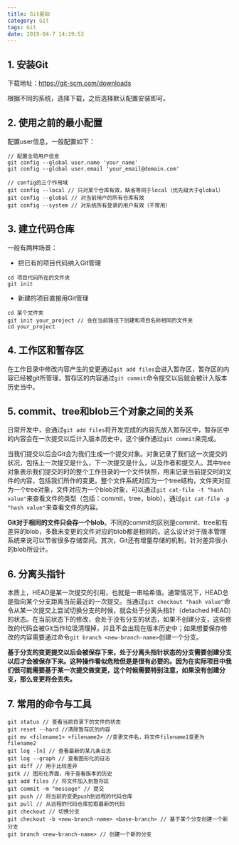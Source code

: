 ```yaml
---
title: Git基础
category: Git
tags: Git
date: 2019-04-7 14:19:53
---
```



## 1. 安装Git

下载地址：https://git-scm.com/downloads

根据不同的系统，选择下载，之后选择默认配置安装即可。

## 2. 使用之前的最小配置

配置user信息，一般配置如下：

```
// 配置全局用户信息
git config --global user.name 'your_name'
git config --global user.email 'your_email@domain.com'

// config的三个作用域
git config --local // 只对某个仓库有效，缺省等同于local（优先级大于global）
git config --global // 对当前用户的所有仓库有效
git config --system // 对系统所有登录的用户有效（不常用）
```

## 3. 建立代码仓库

一般有两种场景：
+ 把已有的项目代码纳入Git管理

```
cd 项目代码所在的文件夹
git init
```

+ 新建的项目直接用Git管理

```
cd 某个文件夹
git init your_project // 会在当前路径下创建和项目名称相同的文件夹
cd your_project
```

## 4. 工作区和暂存区

在工作目录中修改内容产生的变更通过`git add files`会进入暂存区，暂存区的内容已经被git所管理，暂存区的内容通过`git commit`命令提交以后就会被计入版本历史当中。

## 5. commit、tree和blob三个对象之间的关系

日常开发中，会通过`git add files`将开发完成的内容先放入暂存区中，暂存区中的内容会在一次提交以后计入版本历史中，这个操作通过`git commit`来完成。

当我们提交以后会Git会为我们生成一个提交对象。对象记录了我们这一次提交的状况，包括上一次提交是什么，下一次提交是什么，以及作者和提交人。其中tree对象表示我们提交的时的整个工作目录的一个文件快照，用来记录当前提交时的文件的内容，包括我们所作的变更。整个文件系统对应为一个tree结构，文件夹对应为一个tree对象，文件对应为一个blob对象，可以通过`git cat-file -t "hash value"`来查看文件的类型（包括：commit，tree，blob），通过`git cat-file -p "hash value"`来查看文件的内容。

**Git对于相同的文件只会存一个blob**。不同的commit的区别是commit、tree和有差异的blob，多数未变更的文件对应的blob都是相同的。这么设计对于版本管理系统来说可以节省很多存储空间。其次，Git还有增量存储的机制，针对差异很小的blob所设计。

## 6. 分离头指针

本质上，HEAD是某一次提交的引用，也就是一串哈希值。通常情况下，HEAD总是指向某个分支距离当前最近的一次提交。当通过`git checkout "hash value"`命令从某一次提交上尝试切换分支的时候，就会处于分离头指针（detached HEAD）的状态。在当前状态下的修改，会处于没有分支的状态，如果不创建分支，这些修改的代码会被Git当作垃圾清理掉，并且不会出现在版本历史中；如果想要保存修改的内容需要通过命令`git branch <new-branch-name>`创建一个分支。

**基于分支的变更提交以后会被保存下来，处于分离头指针状态的分支需要创建分支以后才会被保存下来。这种操作看似危险但是是很有必要的。因为在实际项目中我们很可能需要基于某一次提交做变更，这个时候需要特别注意，如果没有创建分支，那么变更将会丢失。**

## 7. 常用的命令与工具

```
git status // 查看当前目录下的文件的状态
git reset --hard //清除暂存区的内容
git mv <filename1> <filename2> //变更文件名，将文件filename1变更为filename2
git log -[n] // 查看最新的某几条日志
git log --graph // 查看图形化的日志
git diff // 用于比较差异
gitk // 图形化界面，用于查看版本的历史
git add files // 将文件加入到暂存区
git commit -m "message" // 提交
git push // 将当前的变更push到远程的代码仓库
git pull // 从远程的代码仓库拉取最新的代码
git checkout // 切换分支
git checkout -b <new-branch-name> <base-branch> // 基于某个分支创建一个新分支
git branch <new-branch-name> // 创建一个新的分支
```